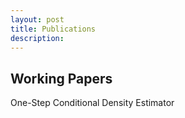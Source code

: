 ```yaml
---
layout: post
title: Publications
description:
---
```


<h2> Working Papers </h2>
One-Step Conditional Density Estimator


